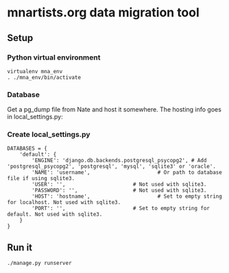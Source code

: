 # mnartists.org data migration tool

## Setup

### Python virtual environment

    virtualenv mna_env
    . ./mna_env/bin/activate

### Database

Get a pg_dump file from Nate and host it somewhere. The hosting info goes in local_settings.py:

### Create local_settings.py

    DATABASES = {
        'default': {
            'ENGINE': 'django.db.backends.postgresql_psycopg2', # Add 'postgresql_psycopg2', 'postgresql', 'mysql', 'sqlite3' or 'oracle'.
            'NAME': 'username',                      # Or path to database file if using sqlite3.
            'USER': '',                      # Not used with sqlite3.
            'PASSWORD': '',                  # Not used with sqlite3.
            'HOST': 'hostname',                      # Set to empty string for localhost. Not used with sqlite3.
            'PORT': '',                      # Set to empty string for default. Not used with sqlite3.
        }
    }

## Run it

    ./manage.py runserver

